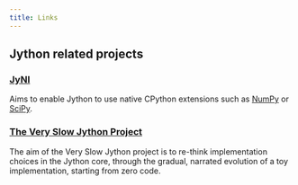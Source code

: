 ```yaml
---
title: Links
---
```

## Jython related projects

### [JyNI](https://jyni.12hp.de)
Aims to enable Jython to use native CPython extensions such as [NumPy](http://www.numpy.org/) or [SciPy](https://www.scipy.org/).

### [The Very Slow Jython Project](https://github.com/jeff5/very-slow-jython)
The aim of the Very Slow Jython project is to re-think implementation choices in the Jython core, through the gradual, narrated evolution of a toy implementation, starting from zero code.
